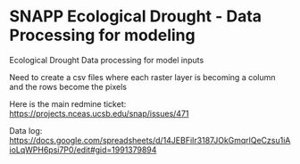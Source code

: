 # SNAPP Ecological Drought - Data Processing for modeling

Ecological Drought Data processing for model inputs

Need to create a csv files where each raster layer is becoming a column and the rows become the pixels

Here is the main redmine ticket: https://projects.nceas.ucsb.edu/snap/issues/471


Data log: https://docs.google.com/spreadsheets/d/14JEBFiIr3187JOkGmqrlQeCzsu1iAioLqWPH6psi7P0/edit#gid=1991379894
